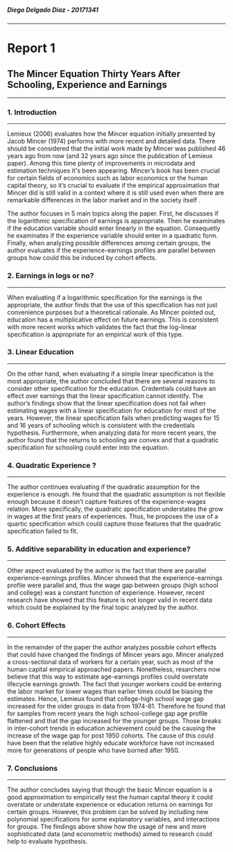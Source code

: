 ##### Diego Delgado Diaz - 20171341
***
# Report 1

## The Mincer Equation Thirty Years After Schooling, Experience and Earnings
***

### 1. Introduction
******
Lemieux (2006) evaluates how the Mincer equation initially presented by Jacob Mincer (1974) performs with more recent and detailed data. There should be considered that the initial work made by Mincer was published 46 years ago from now (and 32 years ago since the publication of Lemieux paper).  Among this time plenty of improvements in microdata and estimation techniques it's been appearing. Mincer’s book has been crucial for certain fields of economics such as labor economics or the human capital theory, so it’s crucial to evaluate if the empirical approximation that Mincer did is still valid in a context where it is still used even when there are remarkable differences in the labor market and in the society itself . 

The author focuses in 5 main topics along the paper. First, he discusses if the logarithmic specification of earnings is appropriate. Then he examinates if the education variable should enter linearly in the equation. Consequetly he examinates if the experience variable should enter in a quadratic form. Finally, when analyzing possible differences among certain groups, the author evaluates if the experience-earnings profiles are parallel between groups how could this be induced by cohort effects.

### 2. Earnings in logs or no?
***

When evaluating if a logarithmic specification for the earnings is the appropriate, the author finds that the use of this specification has not just convenience purposes but a theoretical rationale. As Mincer pointed out, education has a multiplicative effect on future earnings. This is consistent with more recent works which validates the fact that the log-linear specification is appropriate for an empirical work of this type.

### 3. Linear Education
***

 On the other hand, when evaluating if a simple linear specification is the most appropriate, the author concluded that there are several reasons to consider other specification for the education.  Credentials could have an effect over earnings that the linear specification cannot identify. The author’s findings show that the linear specification does not fail when estimating wages with a linear specification for education for most of the years. However, the linear specification fails when predicting wages for 15 and 16 years of schooling which is consistent with the credentials hypothesis. Furthermore, when analyzing data for more recent years, the author found that the returns to schooling are convex and that a quadratic specification for schooling could enter into the equation. 

 ### 4. Quadratic Experience ?
 ***
 The author continues evaluating if the quadratic assumption for the experience is enough. He found that the quadratic assumption is not flexible enough because it doesn’t capture features of the experience-wages relation. More specifically, the quadratic specification understates the grow in wages at the first years of experiences. Thus, he proposes the use of a quartic specification which could capture those features that the quadratic specification failed to fit.
 
 ### 5. Additive separability in education and experience?
 ***
   Other aspect evaluated by the author is the fact that there are parallel experience-earnings profiles. Mincer showed that the experience-earnings profile were parallel and, thus the wage gap between groups (high school and college) was a constant function of experience. However, recent research have showed that this feature is not longer valid in recent data which could be explained by the final topic analyzed by the author.

### 6. Cohort Effects
***
In the remainder of the paper the author analyzes possible cohort effects that could have changed the findings of Mincer years ago. Mincer analyzed a cross-sectional data of workers for a certain year, such as most of the human capital empirical approached papers. Nonetheless, resarchers now believe that this way to estimate age-earnings profiles could overstate lifecycle earnings growth. The fact that younger workers could be entering the labor market for lower wages than earlier times could be biasing the estimates. Hence, Lemieux found that college-high school wage gap increased for the older groups in data from 1974-81. Therefore he found that for  samples from recent years the high school-college gap age profile flattened and that the gap increased for the younger groups. Those breaks in  inter-cohort  trends in education achievement could be the causing the increase of the wage gap for post 1950 cohorts. The cause of this could have been that the relative highly educate workforce have not  increased more for generations of people who have borned after 1950.

### 7. Conclusions
***
The author concludes saying that though the basic Mincer equation is a good approximation to empirically test the human capital theory it could overstate or understate experience or education returns on earnings for certain groups. However, this problem can be solved by including new polynomial specifications for some explanatory variables, and interactions for groups. The findings above show   how the usage of new and more sophisticated data (and econometric methods) aimed to research could help to evaluate hypothesis. 




